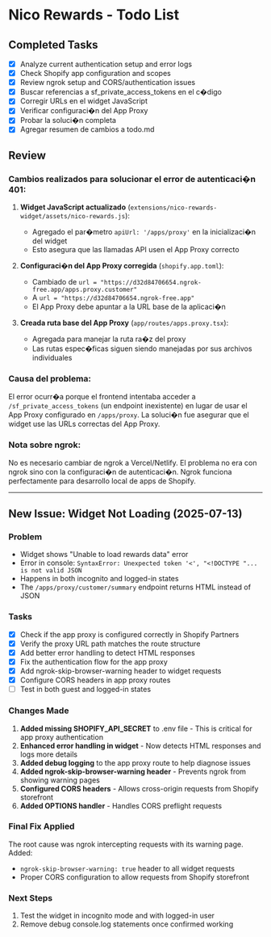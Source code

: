 # Nico Rewards - Todo List

## Completed Tasks

- [x] Analyze current authentication setup and error logs
- [x] Check Shopify app configuration and scopes
- [x] Review ngrok setup and CORS/authentication issues
- [x] Buscar referencias a sf_private_access_tokens en el c�digo
- [x] Corregir URLs en el widget JavaScript
- [x] Verificar configuraci�n del App Proxy
- [x] Probar la soluci�n completa
- [x] Agregar resumen de cambios a todo.md

## Review

### Cambios realizados para solucionar el error de autenticaci�n 401:

1. **Widget JavaScript actualizado** (`extensions/nico-rewards-widget/assets/nico-rewards.js`):
   - Agregado el par�metro `apiUrl: '/apps/proxy'` en la inicializaci�n del widget
   - Esto asegura que las llamadas API usen el App Proxy correcto

2. **Configuraci�n del App Proxy corregida** (`shopify.app.toml`):
   - Cambiado de `url = "https://d32d84706654.ngrok-free.app/apps.proxy.customer"` 
   - A `url = "https://d32d84706654.ngrok-free.app"`
   - El App Proxy debe apuntar a la URL base de la aplicaci�n

3. **Creada ruta base del App Proxy** (`app/routes/apps.proxy.tsx`):
   - Agregada para manejar la ruta ra�z del proxy
   - Las rutas espec�ficas siguen siendo manejadas por sus archivos individuales

### Causa del problema:
El error ocurr�a porque el frontend intentaba acceder a `/sf_private_access_tokens` (un endpoint inexistente) en lugar de usar el App Proxy configurado en `/apps/proxy`. La soluci�n fue asegurar que el widget use las URLs correctas del App Proxy.

### Nota sobre ngrok:
No es necesario cambiar de ngrok a Vercel/Netlify. El problema no era con ngrok sino con la configuraci�n de autenticaci�n. Ngrok funciona perfectamente para desarrollo local de apps de Shopify.

---

## New Issue: Widget Not Loading (2025-07-13)

### Problem
- Widget shows "Unable to load rewards data" error
- Error in console: `SyntaxError: Unexpected token '<', "<!DOCTYPE "... is not valid JSON`
- Happens in both incognito and logged-in states
- The `/apps/proxy/customer/summary` endpoint returns HTML instead of JSON

### Tasks
- [x] Check if the app proxy is configured correctly in Shopify Partners
- [x] Verify the proxy URL path matches the route structure
- [x] Add better error handling to detect HTML responses
- [x] Fix the authentication flow for the app proxy
- [x] Add ngrok-skip-browser-warning header to widget requests
- [x] Configure CORS headers in app proxy routes
- [ ] Test in both guest and logged-in states

### Changes Made
1. **Added missing SHOPIFY_API_SECRET** to .env file - This is critical for app proxy authentication
2. **Enhanced error handling in widget** - Now detects HTML responses and logs more details
3. **Added debug logging** to the app proxy route to help diagnose issues
4. **Added ngrok-skip-browser-warning header** - Prevents ngrok from showing warning pages
5. **Configured CORS headers** - Allows cross-origin requests from Shopify storefront
6. **Added OPTIONS handler** - Handles CORS preflight requests

### Final Fix Applied
The root cause was ngrok intercepting requests with its warning page. Added:
- `ngrok-skip-browser-warning: true` header to all widget requests
- Proper CORS configuration to allow requests from Shopify storefront

### Next Steps
1. Test the widget in incognito mode and with logged-in user
2. Remove debug console.log statements once confirmed working